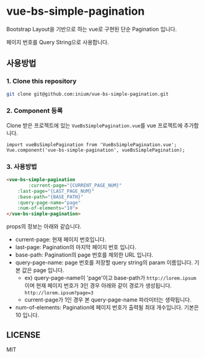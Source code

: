 # vue-bs-simple-pagination
Bootstrap Layout을 기반으로 하는 vue로 구현된 단순 Pagination 입니다.

페이지 번호를 Query String으로 사용합니다.  

## 사용방법

### 1. Clone this repository

```bash
git clone git@github.com:inium/vue-bs-simple-pagination.git
```

### 2. Component 등록

Clone 받은 프로젝트에 있는 `VueBsSimplePagination.vue`를 vue 프로젝트에 추가합니다.

```javasc
import vueBsSimplePagination from 'VueBsSimplePagination.vue';
Vue.component('vue-bs-simple-pagination', vueBsSimplePagination);
```

### 3. 사용방법

```html
<vue-bs-simple-pagination
		:current-page="{CURRENT_PAGE_NUM}"
  	:last-page="{LAST_PAGE_NUM}"
  	:base-path="{BASE_PATH}"
  	:query-page-name="page"
    :num-of-elements="10">
</vue-bs-simple-pagination>
```

props의 정보는 아래와 같습니다.

- current-page: 현재 페이지 번호입니다.
- last-page: Pagination의 마지막 페이지 번호 입니다.
- base-path: Pagination의 page 번호를 제외한 URL 입니다.
- query-page-name: page 번호를 저장할 query string의 param 이름입니다. 기본 값은 page 입니다.
  - ex) query-page-name이 'page'이고 base-path가 `http://lorem.ipsum`이며 현재 페이지 번호가 3인 경우 아래와 같이 경로가 생성됩니다.
    `http://lorem.ipsum?page=3`
  - current-page가 1인 경우 본 query-page-name 파라미터는 생략됩니다.
- num-of-elements: Pagination에 페이지 번호가 출력될 최대 개수입니다. 기본은 10 입니다.

## LICENSE

MIT

